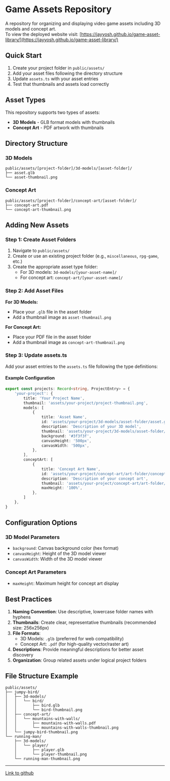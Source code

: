 # Game Assets Repository

A repository for organizing and displaying video game assets including 3D models and concept art.\
To view the deployed website visit: [https://jayyosh.github.io/game-asset-library/](https://jayyosh.github.io/game-asset-library/)

## Quick Start

1. Create your project folder in `public/assets/`
2. Add your asset files following the directory structure
3. Update `assets.ts` with your asset entries
4. Test that thumbnails and assets load correctly

## Asset Types

This repository supports two types of assets:

- **3D Models** - GLB format models with thumbnails
- **Concept Art** - PDF artwork with thumbnails

## Directory Structure

### 3D Models
```
public/assets/[project-folder]/3d-models/[asset-folder]/
├── asset.glb
└── asset-thumbnail.png
```

### Concept Art
```
public/assets/[project-folder]/concept-art/[asset-folder]/
├── concept-art.pdf
└── concept-art-thumbnail.png
```

## Adding New Assets

### Step 1: Create Asset Folders

1. Navigate to `public/assets/`
2. Create or use an existing project folder (e.g., `miscellaneous`, `rpg-game`, etc.)
3. Create the appropriate asset type folder:
   - For 3D models: `3d-models/[your-asset-name]/`
   - For concept art: `concept-art/[your-asset-name]/`

### Step 2: Add Asset Files

**For 3D Models:**
- Place your `.glb` file in the asset folder
- Add a thumbnail image as `asset-thumbnail.png`

**For Concept Art:**
- Place your PDF file in the asset folder
- Add a thumbnail image as `concept-art-thumbnail.png`

### Step 3: Update assets.ts

Add your asset entries to the `assets.ts` file following the type definitions:

#### Example Configuration

```typescript
export const projects: Record<string, ProjectEntry> = {
    'your-project': {
        title: 'Your Project Name',
        thumbnail: 'assets/your-project/project-thumbnail.png',
        models: [
            {
                title: 'Asset Name',
                id: 'assets/your-project/3d-models/asset-folder/asset.glb',
                description: 'Description of your 3D model',
                thumbnail: 'assets/your-project/3d-models/asset-folder/asset-thumbnail.png',
                background: '#3f3f3f',
                canvasHeight: '500px',
                canvasWidth: '500px',
            },
        ],
        conceptArt: [
            {
                title: 'Concept Art Name',
                id: 'assets/your-project/concept-art/art-folder/concept-art.pdf',
                description: 'Description of your concept art',
                thumbnail: 'assets/your-project/concept-art/art-folder/concept-art-thumbnail.png',
                maxHeight: '100%',
            },
        ]
    },
}
```

## Configuration Options

### 3D Model Parameters
- `background`: Canvas background color (hex format)
- `canvasHeight`: Height of the 3D model viewer
- `canvasWidth`: Width of the 3D model viewer

### Concept Art Parameters
- `maxHeight`: Maximum height for concept art display

## Best Practices

1. **Naming Convention**: Use descriptive, lowercase folder names with hyphens
2. **Thumbnails**: Create clear, representative thumbnails (recommended size: 256x256px)
3. **File Formats**: 
   - 3D Models: `.glb` (preferred for web compatibility)
   - Concept Art: `.pdf` (for high-quality vector/raster art)
4. **Descriptions**: Provide meaningful descriptions for better asset discovery
5. **Organization**: Group related assets under logical project folders

## File Structure Example

```
public/assets/
├── jumpy-bird/
│   ├── 3d-models/
│   │   └── bird/
│   │       ├── bird.glb
│   │       └── bird-thumbnail.png
│   ├── concept-art/
│   │   └── mountains-with-walls/
│   │       ├── mountains-with-walls.pdf
│   │       └── mountains-with-walls-thumbnail.png
│   └── jumpy-bird-thumbnail.png
└── running-man/
    ├── 3d-models/
    │   └── player/
    │       ├── player.glb
    │       └── player-thumbnail.png
    └── running-man-thumbnail.png
```

---

[Link to github](https://github.com/JayYosh/game-asset-library)